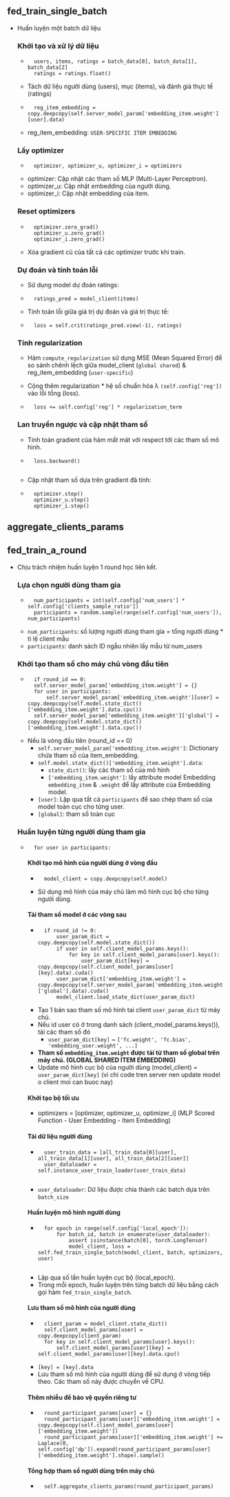 ## fed_train_single_batch
- Huấn luyện một batch dữ liệu

    ### Khởi tạo và xử lý dữ liệu
    - ```
        users, items, ratings = batch_data[0], batch_data[1], batch_data[2]
        ratings = ratings.float()
    - Tách dữ liệu người dùng (users), mục (items), và đánh giá thực tế (ratings)

    - ```
        reg_item_embedding = copy.deepcopy(self.server_model_param['embedding_item.weight'][user].data)
    - reg_item_embedding: `USER-SPECIFIC ITEM EMBEDDING`
    

    ### Lấy optimizer
    - ```
        optimizer, optimizer_u, optimizer_i = optimizers

    - optimizer: Cập nhật các tham số MLP (Multi-Layer Perceptron).
    - optimizer_u: Cập nhật embedding của người dùng.
    - optimizer_i: Cập nhật embedding của item.

    ### Reset optimizers
    - ```
        optimizer.zero_grad()
        optimizer_u.zero_grad()
        optimizer_i.zero_grad()
    - Xóa gradient cũ của tất cả các optimizer trước khi train.

    ### Dự đoán và tính toán lỗi
    - Sử dụng model dự đoán ratings:
    - ```
        ratings_pred = model_client(items)

    - Tính toán lỗi giữa giá trị dự đoán và giá trị thực tế:
    - ```
        loss = self.crit(ratings_pred.view(-1), ratings)

    ### Tính regularization
    - Hàm `compute_regularization` sử dụng MSE (Mean Squared Error) để so sánh chênh lệch giữa model_client (`global shared`) & reg_item_embedding (`user-specific`)

    - Cộng thêm regularization * hệ số chuẩn hóa λ `(self.config['reg'])` vào lỗi tổng (loss).
    - ```
        loss += self.config['reg'] * regularization_term

    ### Lan truyền ngược và cập nhật tham số
    - Tính toán gradient của hàm mất mát với respect tới các tham số mô hình.
    - ```
        loss.backward()
    
    - Cập nhật tham số dựa trên gradient đã tính:
    - ```
        optimizer.step()
        optimizer_u.step()
        optimizer_i.step()

## aggregate_clients_params



## fed_train_a_round
- Chịu trách nhiệm huấn luyện 1 round học liên kết.

    ### Lựa chọn người dùng tham gia
    - ```
        num_participants = int(self.config['num_users'] * self.config['clients_sample_ratio'])
        participants = random.sample(range(self.config['num_users']), num_participants)
    - `num_participants`: số lượng người dùng tham gia = tổng người dùng * tỉ lệ client mẫu
    - `participants`: danh sách ID ngẫu nhiên lấy mẫu từ num_users

    ### Khởi tạo tham số cho máy chủ vòng đầu tiên
    - ```
        if round_id == 0:
        self.server_model_param['embedding_item.weight'] = {}
        for user in participants:
            self.server_model_param['embedding_item.weight'][user] = copy.deepcopy(self.model.state_dict()['embedding_item.weight'].data.cpu())
        self.server_model_param['embedding_item.weight']['global'] = copy.deepcopy(self.model.state_dict()['embedding_item.weight'].data.cpu())
    - Nếu là vòng đầu tiên (round_id == 0)
        - `self.server_model_param['embedding_item.weight']`: Dictionary chứa tham số của item_embedding.
        - `self.model.state_dict()['embedding_item.weight'].data`: 
            + `state_dict()`: lấy các tham số của mô hình
            + `['embedding_item.weight']`: lấy attribute model Embedding `embedding_item` & `.weight` để lấy attribute của Embedding model.
        - `[user]`: Lặp qua tất cả `participants` để sao chép tham số của model toàn cục cho từng user.
        - `[global]`: tham số toàn cục 
    
    ### Huấn luyện từng người dùng tham gia
    - ```
        for user in participants:
        ```    
        #### Khởi tạo mô hình của người dùng ở vòng đầu
        - ```
            model_client = copy.deepcopy(self.model)
        - Sử dụng mô hình của máy chủ làm mô hình cục bộ cho từng người dùng.

        #### Tải tham số model ở các vòng sau
        - ```
            if round_id != 0:
                user_param_dict = copy.deepcopy(self.model.state_dict())
                if user in self.client_model_params.keys():
                    for key in self.client_model_params[user].keys():
                        user_param_dict[key] = copy.deepcopy(self.client_model_params[user][key].data).cuda()
                user_param_dict['embedding_item.weight'] = copy.deepcopy(self.server_model_param['embedding_item.weight']['global'].data).cuda()
                model_client.load_state_dict(user_param_dict)

        - Tạo 1 bản sao tham số mô hình tai client `user_param_dict` từ máy chủ.
        - Nếu id user có ở trong danh sách (client_model_params.keys()), tải các tham số đó
            + `user_param_dict[key]` ~ `['fc.weight', 'fc.bias', 'embedding_user.weight', ...]`
        - **Tham số `embedding_item.weight` được tải từ tham số global trên máy chủ. (GLOBAL SHARED ITEM EMBEDDING)**
        - Update mô hình cục bộ của người dùng (model_client) = `user_param_dict[key]` (vi chi code tren server nen update model o client moi can buoc nay)

        #### Khởi tạo bộ tối ưu 
        - optimizers = [optimizer, optimizer_u, optimizer_i] (MLP Scored Function - User Embedding - Item Embedding)

        #### Tải dữ liệu người dùng
        - ```
            user_train_data = [all_train_data[0][user], all_train_data[1][user], all_train_data[2][user]]
            user_dataloader = self.instance_user_train_loader(user_train_data)
        
        - `user_dataloader`: Dữ liệu được chia thành các batch dựa trên `batch_size`

        #### Huấn luyện mô hình người dùng
        - ```
            for epoch in range(self.config['local_epoch']):
                for batch_id, batch in enumerate(user_dataloader):
                    assert isinstance(batch[0], torch.LongTensor)
                    model_client, loss = self.fed_train_single_batch(model_client, batch, optimizers, user)
            
        - Lặp qua số lần huấn luyện cục bộ (local_epoch).
        - Trong mỗi epoch, huấn luyện trên từng batch dữ liệu bằng cách gọi hàm `fed_train_single_batch`.

        #### Lưu tham số mô hình của người dùng
        - ```
            client_param = model_client.state_dict()
            self.client_model_params[user] = copy.deepcopy(client_param)
            for key in self.client_model_params[user].keys():
                self.client_model_params[user][key] = self.client_model_params[user][key].data.cpu()
        - `[key] = [key].data`
        - Lưu tham số mô hình của người dùng để sử dụng ở vòng tiếp theo. Các tham số này được chuyển về CPU.

        #### Thêm nhiễu để bảo vệ quyền riêng tư
        - ```
            round_participant_params[user] = {}
            round_participant_params[user]['embedding_item.weight'] = copy.deepcopy(self.client_model_params[user]['embedding_item.weight'])
            round_participant_params[user]['embedding_item.weight'] += Laplace(0, self.config['dp']).expand(round_participant_params[user]['embedding_item.weight'].shape).sample()

        #### Tổng hợp tham số người dùng trên máy chủ
        - ```
            self.aggregate_clients_params(round_participant_params)
